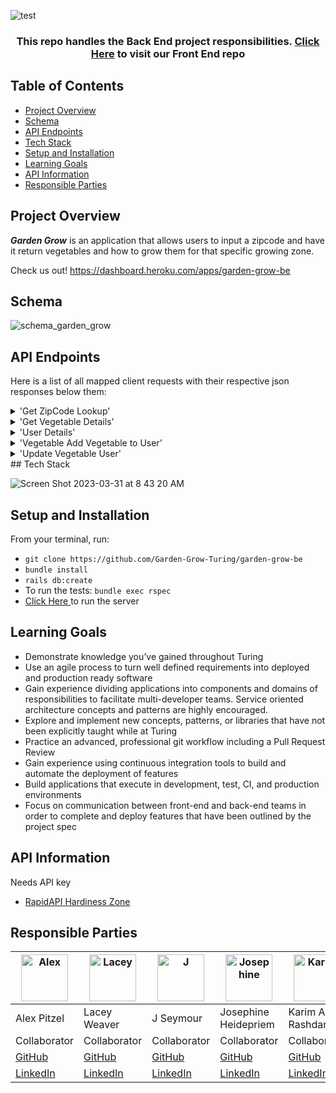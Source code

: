 </h1>

<p align="center">

![test](https://user-images.githubusercontent.com/108754743/230202289-d712f9b0-15d4-4391-aee7-6c90889afecd.jpg)

</p>
</h1>

<!-- <p align="center">
  <img width="600" src="![Screen Shot 2023-04-05 at 2 18 39 PM](https://user-images.githubusercontent.com/108754743/230200631-6523d8c9-3e7a-4fe4-bfe6-d2ad8275e7f2.png)">

</p> -->

<h3 align="center">This repo handles the Back End project responsibilities. <a href="https://github.com/Garden-Grow-Turing/garden-grow-fe">Click Here</a> to visit our Front End repo
</h3>

## Table of Contents

- [Project Overview](#project-overview)
- [Schema](#schema)
- [API Endpoints](#api-endpoints)
- [Tech Stack](#tech-stack)
- [Setup and Installation](#setup-and-installation)
- [Learning Goals](#learning-goals)
- [API Information](#api-information)
- [Responsible Parties](#responsible-parties)

## Project Overview

**_Garden Grow_** is an application that allows users to input a zipcode and have it return vegetables and how to grow them for that specific growing zone.



Check us out! https://dashboard.heroku.com/apps/garden-grow-be

## Schema
<p align="center">
 
 ![schema_garden_grow](https://user-images.githubusercontent.com/108754743/228678001-83af09a1-6e3a-47db-8ce3-371d81c65787.png)

</p>

## API Endpoints
Here is a list of all mapped client requests with their respective json responses below them:
<details>
<summary> 'Get ZipCode Lookup' </summary>
<br>
  
 https://documenter.getpostman.com/view/25530798/2s93RRxu6h
  
 </details>
 
<details>
<summary> 'Get Vegetable Details' </summary>
<br>
  
  https://documenter.getpostman.com/view/25530798/2s93RRxu6h

</details>
  
<details>
<summary> 'User Details' </summary>
<br> 
 
   https://documenter.getpostman.com/view/25530798/2s93RRxu6h

 </details> 
 
 <details>
<summary> 'Vegetable Add Vegetable to User' </summary>
<br> 
 
   https://documenter.getpostman.com/view/25530798/2s93RRxu6h

 </details> 
 
 <details>
<summary> 'Update Vegetable User' </summary>
<br> 
 
   https://documenter.getpostman.com/view/25530798/2s93RRxu6h

 </details> 
## Tech Stack

![Screen Shot 2023-03-31 at 8 43 20 AM](https://user-images.githubusercontent.com/108754743/229152857-f0dd43ea-be9e-4e42-9d00-3a1108f88f1a.png)


## Setup and Installation

From your terminal, run:
- ```git clone https://github.com/Garden-Grow-Turing/garden-grow-be```
- ```bundle install```
- ```rails db:create```
- To run the tests: ```bundle exec rspec```
- <a href= "https://dashboard.heroku.com/apps/garden-grow-be"> Click Here </a>to run the server



## Learning Goals
* Demonstrate knowledge you’ve gained throughout Turing
* Use an agile process to turn well defined requirements into deployed and production ready software
* Gain experience dividing applications into components and domains of responsibilities to facilitate multi-developer teams. Service oriented architecture concepts and patterns are highly encouraged.
* Explore and implement new concepts, patterns, or libraries that have not been explicitly taught while at Turing
* Practice an advanced, professional git workflow including a Pull Request Review
* Gain experience using continuous integration tools to build and automate the deployment of features
* Build applications that execute in development, test, CI, and production environments
* Focus on communication between front-end and back-end teams in order to complete and deploy features that have been outlined by the project spec


## API Information

Needs API key
- <a href= "https://rapidapi.com/fireside-worldwide-fireside-worldwide-default/api/plant-hardiness-zone/details">RapidAPI Hardiness Zone </a> 



## Responsible Parties

| [<img alt="Alex" width="75" src="https://media.licdn.com/dms/image/D5603AQE9VAFrq48zFQ/profile-displayphoto-shrink_400_400/0/1667243056469?e=1685577600&v=beta&t=z08ntx1YPKq0URRaTFnUbgpC79SSKFZoVthmX9M25Fs"/>]((https://www.linkedin.com/in/alex-pitzel-231619235/)) | [<img alt="Lacey" width="75" src="https://media.licdn.com/dms/image/D5635AQGZ0m5EG6d4jA/profile-framedphoto-shrink_200_200/0/1676492118517?e=1681333200&v=beta&t=XeyFrR-LR5_oSaO7hZX-afVdhMXi-02T8oPPsJvgyH8"/>](https://www.linkedin.com/in/lacey-weaver-be-dev/) | [<img alt="J" width="75" src="https://media.licdn.com/dms/image/D5635AQEoWXwAS3Yiww/profile-framedphoto-shrink_200_200/0/1678989850536?e=1681333200&v=beta&t=DZJ19-77bvDgO2_qvuKOF0fFO1tEB1T7mn6ChAW9iO0"/>](https://www.linkedin.com/in/j-seymour/) | [<img alt="Josephine" width="75" src="https://media.licdn.com/dms/image/D5635AQGDeI5Jdx1r7g/profile-framedphoto-shrink_200_200/0/1676510419716?e=1681333200&v=beta&t=rYnLM9GH8YIFIVLw-6aBwMNQi4LAmrECSmEfh-Iv6ww"/>](https://www.linkedin.com/in/josephine-heidepriem/) | [<img alt="Karim" width="75" src="https://media.licdn.com/dms/image/D5635AQGrnDrNSWgZAw/profile-framedphoto-shrink_200_200/0/1679215552764?e=1681333200&v=beta&t=jdMHAOm4Db-U7-X7fvt2NjXoJErnOV1YIsXEgY1Q70E"/>]((https://www.linkedin.com/in/karimal-rashdan/)) | [<img alt="Rae" width="75" src="https://media.licdn.com/dms/image/D5635AQEDlgEj_TD6pA/profile-framedphoto-shrink_200_200/0/1679348882194?e=1681333200&v=beta&t=DykHOAp-y4jN_ETgg9BaBsC52vG2IWVOeCKIsfI5aXU"/>](https://www.linkedin.com/in/rae-gebhart/) |  [<img alt="Ciera" width="75" src="https://media.licdn.com/dms/image/D5635AQFGFAW8RS2bWQ/profile-framedphoto-shrink_400_400/0/1677874868240?e=1680728400&v=beta&t=mB12KN52iH1ohuZnnEoGGxcnESRFUCzOAZ-gpKL1ijM"/>](https://www.linkedin.com/in/ciera-muniz/) |
| ------------------ | ------------ | -------------- | ----------- | -------------- | ----------- |  ----------- |
| Alex Pitzel | Lacey Weaver | J Seymour | Josephine Heidepriem | Karim Al-Rashdan | Rae Gebhart |  Ciera Muniz |
| Collaborator | Collaborator | Collaborator | Collaborator | Collaborator | Collaborator |  Collaborator |
| [GitHub](https://github.com/pitzelalex) | [GitHub](https://github.com/jlweave) | [GitHub](https://github.com/JustJakeSeymour) | [GitHub](https://github.com/jheidepriem) | [GitHub](https://github.com/KarimAl-Rashdan) | [GitHub](https://github.com/rae-107) |  [GitHub](https://github.com/cieragrace) |
| [LinkedIn](https://www.linkedin.com/in/alex-pitzel-231619235/) |  [LinkedIn](https://www.linkedin.com/in/lacey-weaver-be-dev/) | [LinkedIn](https://www.linkedin.com/in/j-seymour/) | [LinkedIn](https://www.linkedin.com/in/josephine-heidepriem/) | [LinkedIn](https://www.linkedin.com/in/karimal-rashdan/) | [LinkedIn](https://www.linkedin.com/in/rae-gebhart/) |  [LinkedIn](https://www.linkedin.com/in/ciera-muniz/) |
